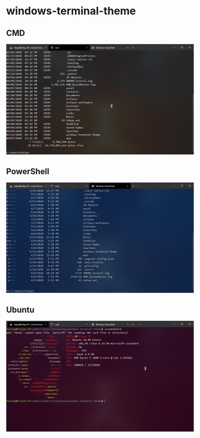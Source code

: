 # windows-terminal-theme

## CMD
<img src="/Screenshots/CMD-theme.png" alt="CMD">
<br>

## PowerShell
<img src="/Screenshots/PowerShell-theme.png" alt="PowerShell">
<br>

## Ubuntu
<img src="/Screenshots/Ubuntu-theme.png" alt="Ubuntu">
<br>
